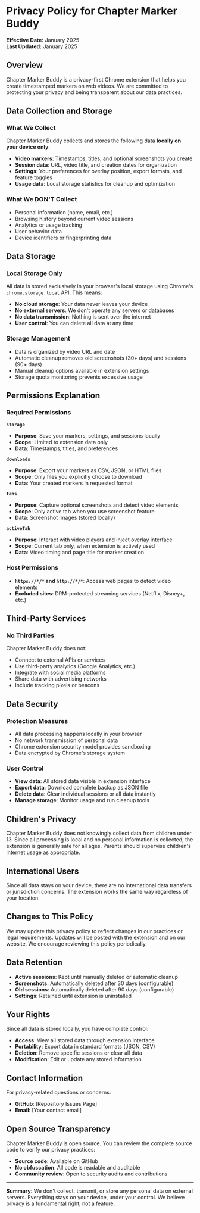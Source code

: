 # Privacy Policy for Chapter Marker Buddy

**Effective Date:** January 2025  
**Last Updated:** January 2025

## Overview

Chapter Marker Buddy is a privacy-first Chrome extension that helps you create timestamped markers on web videos. We are committed to protecting your privacy and being transparent about our data practices.

## Data Collection and Storage

### What We Collect
Chapter Marker Buddy collects and stores the following data **locally on your device only**:

- **Video markers**: Timestamps, titles, and optional screenshots you create
- **Session data**: URL, video title, and creation dates for organization
- **Settings**: Your preferences for overlay position, export formats, and feature toggles
- **Usage data**: Local storage statistics for cleanup and optimization

### What We DON'T Collect
- Personal information (name, email, etc.)
- Browsing history beyond current video sessions
- Analytics or usage tracking
- User behavior data
- Device identifiers or fingerprinting data

## Data Storage

### Local Storage Only
All data is stored exclusively in your browser's local storage using Chrome's `chrome.storage.local` API. This means:

- **No cloud storage**: Your data never leaves your device
- **No external servers**: We don't operate any servers or databases
- **No data transmission**: Nothing is sent over the internet
- **User control**: You can delete all data at any time

### Storage Management
- Data is organized by video URL and date
- Automatic cleanup removes old screenshots (30+ days) and sessions (90+ days)
- Manual cleanup options available in extension settings
- Storage quota monitoring prevents excessive usage

## Permissions Explanation

### Required Permissions

**`storage`**
- **Purpose**: Save your markers, settings, and sessions locally
- **Scope**: Limited to extension data only
- **Data**: Timestamps, titles, and preferences

**`downloads`** 
- **Purpose**: Export your markers as CSV, JSON, or HTML files
- **Scope**: Only files you explicitly choose to download
- **Data**: Your created markers in requested format

**`tabs`**
- **Purpose**: Capture optional screenshots and detect video elements
- **Scope**: Only active tab when you use screenshot feature
- **Data**: Screenshot images (stored locally)

**`activeTab`**
- **Purpose**: Interact with video players and inject overlay interface  
- **Scope**: Current tab only, when extension is actively used
- **Data**: Video timing and page title for marker creation

### Host Permissions
- **`https://*/*` and `http://*/*`**: Access web pages to detect video elements
- **Excluded sites**: DRM-protected streaming services (Netflix, Disney+, etc.)

## Third-Party Services

### No Third Parties
Chapter Marker Buddy does not:
- Connect to external APIs or services
- Use third-party analytics (Google Analytics, etc.)
- Integrate with social media platforms
- Share data with advertising networks
- Include tracking pixels or beacons

## Data Security

### Protection Measures
- All data processing happens locally in your browser
- No network transmission of personal data
- Chrome extension security model provides sandboxing
- Data encrypted by Chrome's storage system

### User Control
- **View data**: All stored data visible in extension interface
- **Export data**: Download complete backup as JSON file
- **Delete data**: Clear individual sessions or all data instantly
- **Manage storage**: Monitor usage and run cleanup tools

## Children's Privacy

Chapter Marker Buddy does not knowingly collect data from children under 13. Since all processing is local and no personal information is collected, the extension is generally safe for all ages. Parents should supervise children's internet usage as appropriate.

## International Users

Since all data stays on your device, there are no international data transfers or jurisdiction concerns. The extension works the same way regardless of your location.

## Changes to This Policy

We may update this privacy policy to reflect changes in our practices or legal requirements. Updates will be posted with the extension and on our website. We encourage reviewing this policy periodically.

## Data Retention

- **Active sessions**: Kept until manually deleted or automatic cleanup
- **Screenshots**: Automatically deleted after 30 days (configurable)  
- **Old sessions**: Automatically deleted after 90 days (configurable)
- **Settings**: Retained until extension is uninstalled

## Your Rights

Since all data is stored locally, you have complete control:

- **Access**: View all stored data through extension interface
- **Portability**: Export data in standard formats (JSON, CSV)
- **Deletion**: Remove specific sessions or clear all data
- **Modification**: Edit or update any stored information

## Contact Information

For privacy-related questions or concerns:

- **GitHub**: [Repository Issues Page]
- **Email**: [Your contact email]

## Open Source Transparency

Chapter Marker Buddy is open source. You can review the complete source code to verify our privacy practices:

- **Source code**: Available on GitHub
- **No obfuscation**: All code is readable and auditable
- **Community review**: Open to security audits and contributions

---

**Summary**: We don't collect, transmit, or store any personal data on external servers. Everything stays on your device, under your control. We believe privacy is a fundamental right, not a feature.